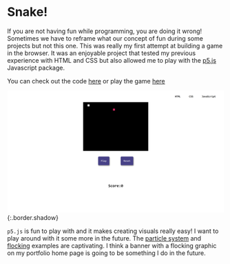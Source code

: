 # Snake!

If you are not having fun while programming, you are doing it wrong! Sometimes we have to reframe what our concept of fun during some projects but not this one. This was really my first attempt at building a game in the browser. It was an enjoyable project that tested my previous experience with HTML and CSS but also allowed me to play with the [p5.js](https://p5js.org/) Javascript package.

You can check out the code [here](https://github.com/bweedop/snake) or play the game [here](https://bweedop.github.io/snake)

![snake screenshot](./assets/images/snake.png){:.border.shadow}

`p5.js` is fun to play with and it makes creating visuals really easy! I want to play around with it some more in the future. The [particle system](https://p5js.org/examples/simulate-particle-system.html) and [flocking](https://p5js.org/examples/simulate-flocking.html) examples are captivating. I think a banner with a flocking graphic on my portfolio home page is going to be something I do in the future.